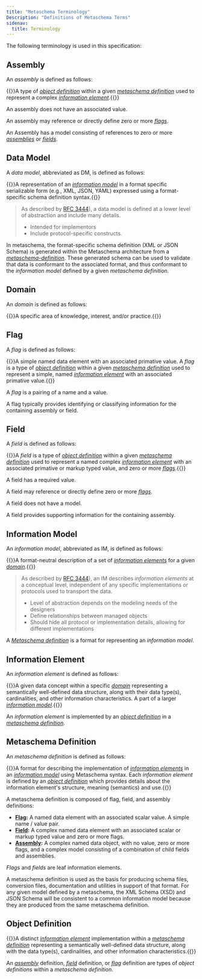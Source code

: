 ```yaml
---
title: "Metaschema Terminology"
Description: "Definitions of Metaschema Terms"
sidenav:
  title: Terminology
---
```


The following terminology is used in this specification:

## Assembly

An *assembly* is defined as follows:

{{<callout>}}A type of [*object definition*](#object-definition) within a given [*metaschema definition*](#metaschema-definition) used to represent a complex [*information element*](#information-element).{{</callout>}}

An assembly does not have an associated value.

An assembly may reference or directly define zero or more [*flags*](#flag).

An Assembly has a model consisting of references to zero or more [*assemblies*](#assembly) or [*fields*](#field).

## Data Model

A *data model*, abbreviated as DM, is defined as follows:

{{<callout>}}A representation of an [*information model*](#information-model) in a format specific serializable form (e.g., XML, JSON, YAML) expressed using a format-specific schema definition syntax.{{</callout>}}

> As described by [RFC 3444](https://tools.ietf.org/html/rfc3444#section-4)), a data model is defined at a lower level of abstraction and include many details.
>
> - Intended for implementors
> - Include protocol-specific constructs.

In metaschema, the format-specific schema definition (XML or JSON Schema) is generated within the Metaschema architecture from a [*metaschema-definition*](#metaschema-definition). These generated schema can be used to validate that data is conformant to the associated format, and thus conformant to the *information model* defined by a given *metaschema definition*.

## Domain

An *domain* is defined as follows:

{{<callout>}}A specific area of knowledge, interest, and/or practice.{{</callout>}}

## Flag

A *flag* is defined as follows:

{{<callout>}}A simple named data element with an associated primative value. A *flag* is a type of [*object definition*](#object-definition) within a given [*metaschema definition*](#metaschema-definition) used to represent a simple, named [*information element*](#information-element) with an associated primative value.{{</callout>}}

A *flag* is a pairing of a name and a value.

A flag typically provides identifying or classifying information for the containing assembly or field.

## Field

A *field* is defined as follows:

{{<callout>}}A *field* is a type of [*object definition*](#object-definition) within a given [*metaschema definition*](#metaschema-definition) used to represent a named complex [*information element*](#information-element) with an associated primative or markup typed value, and zero or more [*flags*](#flag).{{</callout>}}

A field has a required value.

A field may reference or directly define zero or more [*flags*](#flag).

A field does not have a model.

A field provides supporting information for the containing assembly.

## Information Model

An *information model*, abbreviated as IM, is defined as follows:

{{<callout>}}A format-neutral description of a set of [*information elements*](#information-element) for a given [*domain*](#domain).{{</callout>}}

> As described by [RFC 3444](https://tools.ietf.org/html/rfc3444#section-3)), an IM describes *information elements* at a conceptual level, independent of any specific implementations or protocols used to transport the data.
>
> - Level of abstraction depends on the modeling needs of the designers
> - Define relationships between managed objects
> - Should hide all protocol or implementation details, allowing for different implementations

A [*Metaschema definition*](#metaschema-definition) is a format for representing an *information model*.

## Information Element

An *information element* is defined as follows:

{{<callout>}}A given data concept within a specific [*domain*](#domain) representing a semantically well-defined data structure, along with their data type(s), cardinalities, and other information characteristics. A part of a larger [*information model*](#information-model).{{</callout>}}

An *information element* is implemented by an [*object definition*](#object-definition) in a [*metaschema definition*](#metaschema-definition).

## Metaschema Definition

An *metaschema definition* is defined as follows:

{{<callout>}}A format for describing the implementation of [*information elements*](#information-element) in an [*information model*](#information-model) using Metaschema syntax. Each *information element* is defined by an [*object definition*](#object-definition) which provides details about the information element's structure, meaning (semantics) and use.{{</callout>}}

A metaschema definition is composed of flag, field, and assembly definitions:

- **[Flag](#flag):** A named data element with an associated scalar value. A simple name / value pair.
- **[Field](#field):** A complex named data element with an associated scalar or markup typed value and zero or more flags.
- **[Assembly](#assembly):** A complex named data object, with no value, zero or more flags, and a complex model consisting of a combination of child fields and assemblies.

*Flags* and *fields* are leaf information elements.

A metaschema definition is used as the basis for producing schema files, conversion files, documentation and utilities in support of that format. For any given model defined by a metaschema, the XML Schema (XSD) and JSON Schema will be consistent to a common information model because they are produced from the same metaschema definition.

## Object Definition

{{<callout>}}A distinct [*information element*](#information-element) implementation within a [*metaschema definition*](#metaschema-definition) representing a semantically well-defined data structure, along with the data type(s), cardinalities, and other information characteristics.{{</callout>}}

An [*assembly*](#assembly) definition, [*field*](#field) definition, or [*flag*](#flag) definition are types of *object definitions* within a *metaschema definition*.
